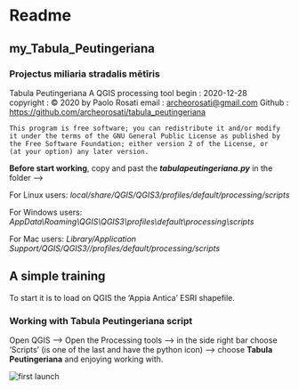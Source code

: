 # Readme
## my_Tabula_Peutingeriana
### Projectus miliaria stradalis mētīris

Tabula Peutingeriana A QGIS processing tool
begin                : 2020-12-28		
copyright            : © 2020 by Paolo Rosati
email                : archeorosati@gmail.com
Github		: https://github.com/archeorosati/tabula_peutingeriana
		
	

	This program is free software; you can redistribute it and/or modify
	it under the terms of the GNU General Public License as published by
	the Free Software Foundation; either version 2 of the License, or
 	(at your option) any later version.
 
**Before start working**, copy and past the ***tabulapeutingeriana.py*** in the folder —>

For Linux users:
*local/share/QGIS/QGIS3/profiles/default/processing/scripts*

For Windows users:
*AppData\Roaming\QGIS\QGIS3\profiles\default\processing\scripts*

For Mac users:
*Library/Application Support/QGIS/QGIS3//profiles/default/processing/scripts*


## A simple training
To start it is to load on QGIS the ‘Appia Antica’ ESRI shapefile.

### **Working with Tabula Peutingeriana script**
Open QGIS —> Open the Processing tools —> in the side right bar choose ‘Scripts’ (is one of the last and have the python icon) —> choose **Tabula Peutingeriana** and enjoying working with.

![first launch](https://github.com/archeorosati/my_tabula_peutingeriana/blob/main/Schermata%202020-12-07%20alle%2012.17.00.jpg)
